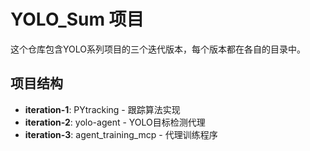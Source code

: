 # YOLO_Sum 项目

这个仓库包含YOLO系列项目的三个迭代版本，每个版本都在各自的目录中。

## 项目结构

- **iteration-1**: PYtracking - 跟踪算法实现
- **iteration-2**: yolo-agent - YOLO目标检测代理
- **iteration-3**: agent_training_mcp - 代理训练程序
